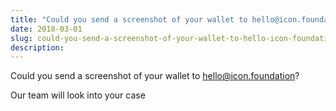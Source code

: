 ```yaml
---
title: "Could you send a screenshot of your wallet to hello@icon.foundation?"
date: 2018-03-01
slug: could-you-send-a-screenshot-of-your-wallet-to-hello-icon-foundation-20b654630a8e
description:
---
```


Could you send a screenshot of your wallet to hello@icon.foundation?

Our team will look into your case

